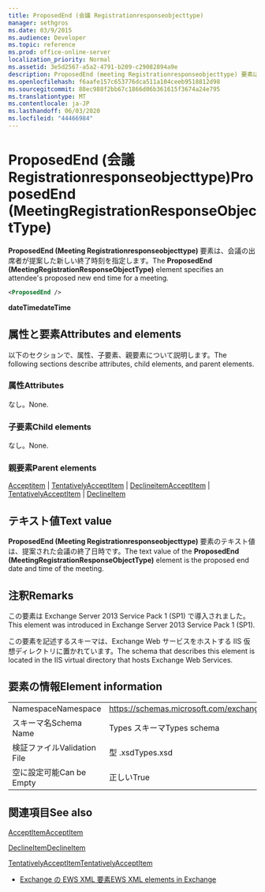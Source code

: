 ```yaml
---
title: ProposedEnd (会議 Registrationresponseobjecttype)
manager: sethgros
ms.date: 03/9/2015
ms.audience: Developer
ms.topic: reference
ms.prod: office-online-server
localization_priority: Normal
ms.assetid: 3e5d2567-a5a2-4791-b209-c29082894a9e
description: ProposedEnd (meeting Registrationresponseobjecttype) 要素は、会議の出席者が提案した新しい終了時刻を指定します。
ms.openlocfilehash: f6aafe157c653776dca511a104ceeb9518812d98
ms.sourcegitcommit: 88ec988f2bb67c1866d06b361615f3674a24e795
ms.translationtype: MT
ms.contentlocale: ja-JP
ms.lasthandoff: 06/03/2020
ms.locfileid: "44466984"
---
```

# <a name="proposedend-meetingregistrationresponseobjecttype"></a><span data-ttu-id="a6466-103">ProposedEnd (会議 Registrationresponseobjecttype)</span><span class="sxs-lookup"><span data-stu-id="a6466-103">ProposedEnd (MeetingRegistrationResponseObjectType)</span></span>

<span data-ttu-id="a6466-104">**ProposedEnd (Meeting Registrationresponseobjecttype)** 要素は、会議の出席者が提案した新しい終了時刻を指定します。</span><span class="sxs-lookup"><span data-stu-id="a6466-104">The **ProposedEnd (MeetingRegistrationResponseObjectType)** element specifies an attendee's proposed new end time for a meeting.</span></span> 
  
```XML
<ProposedEnd />
```

 <span data-ttu-id="a6466-105">**dateTime**</span><span class="sxs-lookup"><span data-stu-id="a6466-105">**dateTime**</span></span>
## <a name="attributes-and-elements"></a><span data-ttu-id="a6466-106">属性と要素</span><span class="sxs-lookup"><span data-stu-id="a6466-106">Attributes and elements</span></span>

<span data-ttu-id="a6466-107">以下のセクションで、属性、子要素、親要素について説明します。</span><span class="sxs-lookup"><span data-stu-id="a6466-107">The following sections describe attributes, child elements, and parent elements.</span></span>
  
### <a name="attributes"></a><span data-ttu-id="a6466-108">属性</span><span class="sxs-lookup"><span data-stu-id="a6466-108">Attributes</span></span>

<span data-ttu-id="a6466-109">なし。</span><span class="sxs-lookup"><span data-stu-id="a6466-109">None.</span></span>
  
### <a name="child-elements"></a><span data-ttu-id="a6466-110">子要素</span><span class="sxs-lookup"><span data-stu-id="a6466-110">Child elements</span></span>

<span data-ttu-id="a6466-111">なし。</span><span class="sxs-lookup"><span data-stu-id="a6466-111">None.</span></span>
  
### <a name="parent-elements"></a><span data-ttu-id="a6466-112">親要素</span><span class="sxs-lookup"><span data-stu-id="a6466-112">Parent elements</span></span>

<span data-ttu-id="a6466-113">[Acceptitem](acceptitem.md)  | [TentativelyAcceptItem](tentativelyacceptitem.md)  | [Declineitem](declineitem.md)</span><span class="sxs-lookup"><span data-stu-id="a6466-113">[AcceptItem](acceptitem.md) | [TentativelyAcceptItem](tentativelyacceptitem.md) | [DeclineItem](declineitem.md)</span></span>
  
## <a name="text-value"></a><span data-ttu-id="a6466-114">テキスト値</span><span class="sxs-lookup"><span data-stu-id="a6466-114">Text value</span></span>

<span data-ttu-id="a6466-115">**ProposedEnd (Meeting Registrationresponseobjecttype)** 要素のテキスト値は、提案された会議の終了日時です。</span><span class="sxs-lookup"><span data-stu-id="a6466-115">The text value of the **ProposedEnd (MeetingRegistrationResponseObjectType)** element is the proposed end date and time of the meeting.</span></span> 
  
## <a name="remarks"></a><span data-ttu-id="a6466-116">注釈</span><span class="sxs-lookup"><span data-stu-id="a6466-116">Remarks</span></span>

<span data-ttu-id="a6466-117">この要素は Exchange Server 2013 Service Pack 1 (SP1) で導入されました。</span><span class="sxs-lookup"><span data-stu-id="a6466-117">This element was introduced in Exchange Server 2013 Service Pack 1 (SP1).</span></span>
  
<span data-ttu-id="a6466-118">この要素を記述するスキーマは、Exchange Web サービスをホストする IIS 仮想ディレクトリに置かれています。</span><span class="sxs-lookup"><span data-stu-id="a6466-118">The schema that describes this element is located in the IIS virtual directory that hosts Exchange Web Services.</span></span>
  
## <a name="element-information"></a><span data-ttu-id="a6466-119">要素の情報</span><span class="sxs-lookup"><span data-stu-id="a6466-119">Element information</span></span>

|||
|:-----|:-----|
|<span data-ttu-id="a6466-120">Namespace</span><span class="sxs-lookup"><span data-stu-id="a6466-120">Namespace</span></span>  <br/> |https://schemas.microsoft.com/exchange/services/2006/types  <br/> |
|<span data-ttu-id="a6466-121">スキーマ名</span><span class="sxs-lookup"><span data-stu-id="a6466-121">Schema Name</span></span>  <br/> |<span data-ttu-id="a6466-122">Types スキーマ</span><span class="sxs-lookup"><span data-stu-id="a6466-122">Types schema</span></span>  <br/> |
|<span data-ttu-id="a6466-123">検証ファイル</span><span class="sxs-lookup"><span data-stu-id="a6466-123">Validation File</span></span>  <br/> |<span data-ttu-id="a6466-124">型 .xsd</span><span class="sxs-lookup"><span data-stu-id="a6466-124">Types.xsd</span></span>  <br/> |
|<span data-ttu-id="a6466-125">空に設定可能</span><span class="sxs-lookup"><span data-stu-id="a6466-125">Can be Empty</span></span>  <br/> |<span data-ttu-id="a6466-126">正しい</span><span class="sxs-lookup"><span data-stu-id="a6466-126">True</span></span>  <br/> |
   
## <a name="see-also"></a><span data-ttu-id="a6466-127">関連項目</span><span class="sxs-lookup"><span data-stu-id="a6466-127">See also</span></span>



[<span data-ttu-id="a6466-128">AcceptItem</span><span class="sxs-lookup"><span data-stu-id="a6466-128">AcceptItem</span></span>](acceptitem.md)
  
[<span data-ttu-id="a6466-129">DeclineItem</span><span class="sxs-lookup"><span data-stu-id="a6466-129">DeclineItem</span></span>](declineitem.md)
  
[<span data-ttu-id="a6466-130">TentativelyAcceptItem</span><span class="sxs-lookup"><span data-stu-id="a6466-130">TentativelyAcceptItem</span></span>](tentativelyacceptitem.md)


- [<span data-ttu-id="a6466-131">Exchange の EWS XML 要素</span><span class="sxs-lookup"><span data-stu-id="a6466-131">EWS XML elements in Exchange</span></span>](ews-xml-elements-in-exchange.md)

